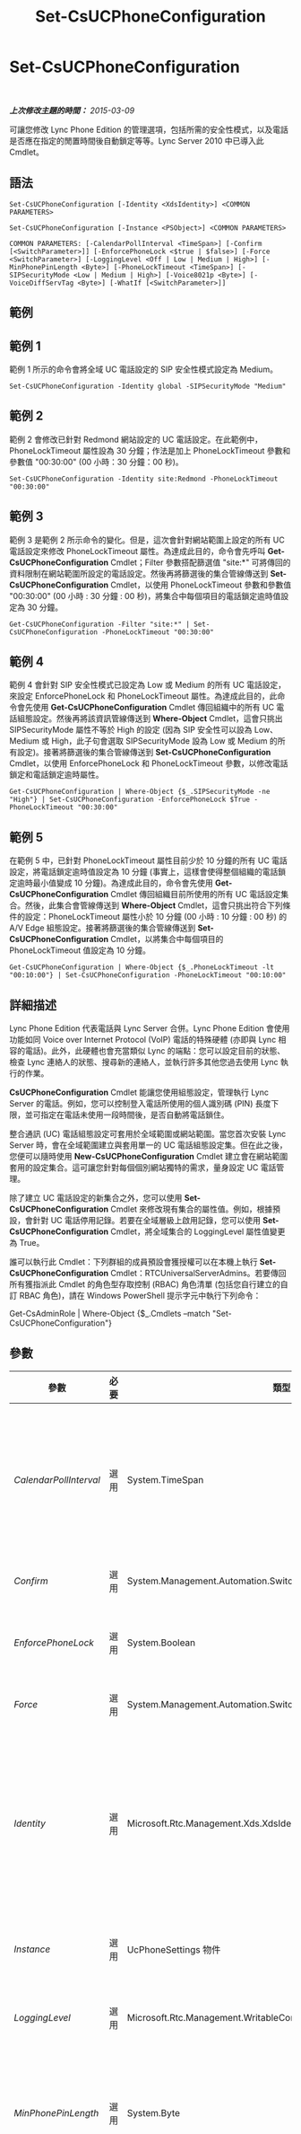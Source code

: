 ﻿---
title: Set-CsUCPhoneConfiguration
TOCTitle: Set-CsUCPhoneConfiguration
ms:assetid: f77456aa-992a-47d2-bdc7-5e3cbbfb6926
ms:mtpsurl: https://technet.microsoft.com/zh-tw/library/Gg413042(v=OCS.15)
ms:contentKeyID: 49292850
ms.date: 08/24/2015
mtps_version: v=OCS.15
ms.translationtype: HT
---

# Set-CsUCPhoneConfiguration

 

_**上次修改主題的時間：** 2015-03-09_

可讓您修改 Lync Phone Edition 的管理選項，包括所需的安全性模式，以及電話是否應在指定的閒置時間後自動鎖定等等。Lync Server 2010 中已導入此 Cmdlet。

## 語法

    Set-CsUCPhoneConfiguration [-Identity <XdsIdentity>] <COMMON PARAMETERS>

    Set-CsUCPhoneConfiguration [-Instance <PSObject>] <COMMON PARAMETERS>

    COMMON PARAMETERS: [-CalendarPollInterval <TimeSpan>] [-Confirm [<SwitchParameter>]] [-EnforcePhoneLock <$true | $false>] [-Force <SwitchParameter>] [-LoggingLevel <Off | Low | Medium | High>] [-MinPhonePinLength <Byte>] [-PhoneLockTimeout <TimeSpan>] [-SIPSecurityMode <Low | Medium | High>] [-Voice8021p <Byte>] [-VoiceDiffServTag <Byte>] [-WhatIf [<SwitchParameter>]]

## 範例

## 範例 1

範例 1 所示的命令會將全域 UC 電話設定的 SIP 安全性模式設定為 Medium。

    Set-CsUCPhoneConfiguration -Identity global -SIPSecurityMode "Medium"

## 範例 2

範例 2 會修改已針對 Redmond 網站設定的 UC 電話設定。在此範例中，PhoneLockTimeout 屬性設為 30 分鐘；作法是加上 PhoneLockTimeout 參數和參數值 "00:30:00" (00 小時：30 分鐘：00 秒)。

    Set-CsUCPhoneConfiguration -Identity site:Redmond -PhoneLockTimeout "00:30:00"

## 範例 3

範例 3 是範例 2 所示命令的變化。但是，這次會針對網站範圍上設定的所有 UC 電話設定來修改 PhoneLockTimeout 屬性。為達成此目的，命令會先呼叫 **Get-CsUCPhoneConfiguration** Cmdlet；Filter 參數搭配篩選值 "site:\*" 可將傳回的資料限制在網站範圍所設定的電話設定。然後再將篩選後的集合管線傳送到 **Set-CsUCPhoneConfiguration** Cmdlet，以使用 PhoneLockTimeout 參數和參數值 "00:30:00" (00 小時 : 30 分鐘 : 00 秒)，將集合中每個項目的電話鎖定逾時值設定為 30 分鐘。

    Get-CsUCPhoneConfiguration -Filter "site:*" | Set-CsUCPhoneConfiguration -PhoneLockTimeout "00:30:00"

## 範例 4

範例 4 會針對 SIP 安全性模式已設定為 Low 或 Medium 的所有 UC 電話設定，來設定 EnforcePhoneLock 和 PhoneLockTimeout 屬性。為達成此目的，此命令會先使用 **Get-CsUCPhoneConfiguration** Cmdlet 傳回組織中的所有 UC 電話組態設定。然後再將該資訊管線傳送到 **Where-Object** Cmdlet，這會只挑出 SIPSecurityMode 屬性不等於 High 的設定 (因為 SIP 安全性可以設為 Low、Medium 或 High，此子句會選取 SIPSecurityMode 設為 Low 或 Medium 的所有設定)。接著將篩選後的集合管線傳送到 **Set-CsUCPhoneConfiguration** Cmdlet，以使用 EnforcePhoneLock 和 PhoneLockTimeout 參數，以修改電話鎖定和電話鎖定逾時屬性。

    Get-CsUCPhoneConfiguration | Where-Object {$_.SIPSecurityMode -ne "High"} | Set-CsUCPhoneConfiguration -EnforcePhoneLock $True -PhoneLockTimeout "00:30:00"

## 範例 5

在範例 5 中，已針對 PhoneLockTimeout 屬性目前少於 10 分鐘的所有 UC 電話設定，將電話鎖定逾時值設定為 10 分鐘 (事實上，這樣會使得整個組織的電話鎖定逾時最小值變成 10 分鐘)。為達成此目的，命令會先使用 **Get-CsUCPhoneConfiguration** Cmdlet 傳回組織目前所使用的所有 UC 電話設定集合。然後，此集合會管線傳送到 **Where-Object** Cmdlet，這會只挑出符合下列條件的設定：PhoneLockTimeout 屬性小於 10 分鐘 (00 小時 : 10 分鐘 : 00 秒) 的 A/V Edge 組態設定。接著將篩選後的集合管線傳送到 **Set-CsUCPhoneConfiguration** Cmdlet，以將集合中每個項目的 PhoneLockTimeout 值設定為 10 分鐘。

    Get-CsUCPhoneConfiguration | Where-Object {$_.PhoneLockTimeout -lt "00:10:00"} | Set-CsUCPhoneConfiguration -PhoneLockTimeout "00:10:00"

## 詳細描述

Lync Phone Edition 代表電話與 Lync Server 合併。Lync Phone Edition 會使用功能如同 Voice over Internet Protocol (VoIP) 電話的特殊硬體 (亦即與 Lync 相容的電話)。此外，此硬體也會充當類似 Lync 的端點：您可以設定目前的狀態、檢查 Lync 連絡人的狀態、搜尋新的連絡人，並執行許多其他您過去使用 Lync 執行的作業。

**CsUCPhoneConfiguration** Cmdlet 能讓您使用組態設定，管理執行 Lync Server 的電話。例如，您可以控制登入電話所使用的個人識別碼 (PIN) 長度下限，並可指定在電話未使用一段時間後，是否自動將電話鎖住。

整合通訊 (UC) 電話組態設定可套用於全域範圍或網站範圍。當您首次安裝 Lync Server 時，會在全域範圍建立與套用單一的 UC 電話組態設定集。但在此之後，您便可以隨時使用 **New-CsUCPhoneConfiguration** Cmdlet 建立會在網站範圍套用的設定集合。這可讓您針對每個個別網站獨特的需求，量身設定 UC 電話管理。

除了建立 UC 電話設定的新集合之外，您可以使用 **Set-CsUCPhoneConfiguration** Cmdlet 來修改現有集合的屬性值。例如，根據預設，會針對 UC 電話停用記錄。若要在全域層級上啟用記錄，您可以使用 **Set-CsUCPhoneConfiguration** Cmdlet，將全域集合的 LoggingLevel 屬性值變更為 True。

誰可以執行此 Cmdlet：下列群組的成員預設會獲授權可以在本機上執行 **Set-CsUCPhoneConfiguration** Cmdlet：RTCUniversalServerAdmins。若要傳回所有獲指派此 Cmdlet 的角色型存取控制 (RBAC) 角色清單 (包括您自行建立的自訂 RBAC 角色)，請在 Windows PowerShell 提示字元中執行下列命令：

Get-CsAdminRole | Where-Object {$\_.Cmdlets –match "Set-CsUCPhoneConfiguration"}

## 參數


<table>
<colgroup>
<col style="width: 25%" />
<col style="width: 25%" />
<col style="width: 25%" />
<col style="width: 25%" />
</colgroup>
<thead>
<tr class="header">
<th>參數</th>
<th>必要</th>
<th>類型</th>
<th>說明</th>
</tr>
</thead>
<tbody>
<tr class="odd">
<td><p><em>CalendarPollInterval</em></p></td>
<td><p>選用</p></td>
<td><p>System.TimeSpan</p></td>
<td><p>指出 UC 裝置每隔多久會從您的 Outlook 行事曆擷取資訊。指定此值時必須使用 hours:minutes:seconds 格式；例如，若要將時間間隔設為 1 小時 (所允許的間隔上限)，請使用這個語法：-CalendarPollInterval &quot;01:00:00&quot;。預設值為 3 分鐘 (00:03:00)。</p></td>
</tr>
<tr class="even">
<td><p><em>Confirm</em></p></td>
<td><p>選用</p></td>
<td><p>System.Management.Automation.SwitchParameter</p></td>
<td><p>在執行命令前先提示確認。</p></td>
</tr>
<tr class="odd">
<td><p><em>EnforcePhoneLock</em></p></td>
<td><p>選用</p></td>
<td><p>System.Boolean</p></td>
<td><p>決定當經過 PhoneLockTimeout 指定的分鐘數後是否自動鎖住 UC 電話。預設值為 True。</p></td>
</tr>
<tr class="even">
<td><p><em>Force</em></p></td>
<td><p>選用</p></td>
<td><p>System.Management.Automation.SwitchParameter</p></td>
<td><p>隱藏執行命令時可能發生的非嚴重錯誤訊息。</p></td>
</tr>
<tr class="odd">
<td><p><em>Identity</em></p></td>
<td><p>選用</p></td>
<td><p>Microsoft.Rtc.Management.Xds.XdsIdentity</p></td>
<td><p>代表要指派給 UC 電話組態設定集合的唯一識別碼。若要參照全域設定，請使用下列語法：-Identity global。若要參考在網站範圍設定的集合，請使用下列語法：-Identity site:Redmond。請注意，指定 Identity 時不能使用萬用字元。</p>
<p>如果省略此參數，則 <strong>Set-CsUCPhoneConfiguration</strong> Cmdlet 將修改全域設定。</p></td>
</tr>
<tr class="even">
<td><p><em>Instance</em></p></td>
<td><p>選用</p></td>
<td><p>UcPhoneSettings 物件</p></td>
<td><p>允許您將物件參考傳遞給 Cmdlet，而非設定個別的參數值。</p></td>
</tr>
<tr class="odd">
<td><p><em>LoggingLevel</em></p></td>
<td><p>選用</p></td>
<td><p>Microsoft.Rtc.Management.WritableConfig.Policy.Voice.LoggingLevel</p></td>
<td><p>啟用 UC 裝置上的記錄功能。有效值為 Off、Low、Medium 與 High。預設值為 Off。</p></td>
</tr>
<tr class="even">
<td><p><em>MinPhonePinLength</em></p></td>
<td><p>選用</p></td>
<td><p>System.Byte</p></td>
<td><p>指定個人識別碼 (PIN) 所需的數字數目最小值。</p>
<p>最小值：4</p>
<p>最大值：15</p>
<p>預設值：6</p></td>
</tr>
<tr class="odd">
<td><p><em>PhoneLockTimeout</em></p></td>
<td><p>選用</p></td>
<td><p>System.TimeSpan</p></td>
<td><p>指定 UC 電話在閒置多久後 (單位為分鐘) 便會自動鎖住。</p>
<p>這個值必須小於 01:00:00 (1 小時)。預設值為 00:10:00 (10 分鐘)。</p></td>
</tr>
<tr class="even">
<td><p><em>SIPSecurityMode</em></p></td>
<td><p>選用</p></td>
<td><p>Microsoft.Rtc.Management.WritableConfig.Policy.Voice.SIPSecurityMode</p></td>
<td><p>指定伺服器套用到由 UC 電話所啟動之 SIP 工作階段的安全層級。</p>
<p>有效值為：</p>
<p>Low (允許任何類型的授權或傳輸)。</p>
<p>Medium (需使用 NTLM 或 Kerberos 進行使用者驗證)。</p>
<p>High (需使用 NTLM 或 Kerberos 進行使用者驗證，並必須使用 TLS 進行 SIP 連線)。</p>
<p>預設值為 High。</p></td>
</tr>
<tr class="odd">
<td><p><em>Voice8021p</em></p></td>
<td><p>選用</p></td>
<td><p>System.Byte</p></td>
<td><p>為 Lync Server 部署內的語音流量指定使用者優先順序值 (802.1p 值)。</p>
<p>只有在使用 802.1p 支援之交換器與橋接器的網路內，此設定才會生效。這個屬性的最小值是 0，最大值是 7，預設值是 0。</p></td>
</tr>
<tr class="even">
<td><p><em>VoiceDiffServTag</em></p></td>
<td><p>選用</p></td>
<td><p>System.Byte</p></td>
<td><p>指定 6 位元差異服務代碼點 (DSCP) 優先順序標記的十進位表示式。此表示式可為由此伺服器管理的 UC 電話所傳遞的 IP 封包定義個別躍點行為 (PHB)。</p>
<p>此值必須介於 0 到 63 (含) 之間。預設值為 40。</p></td>
</tr>
<tr class="odd">
<td><p><em>WhatIf</em></p></td>
<td><p>選用</p></td>
<td><p>System.Management.Automation.SwitchParameter</p></td>
<td><p>說明執行命令時若不實際執行命令的後果。</p></td>
</tr>
</tbody>
</table>


## 輸入類型

Microsoft.Rtc.Management.WritableConfig.Policy.Voice.UcPhoneSettings 物件。**Set-CsUCPhoneConfiguration** Cmdlet 會接受 UC 電話設定物件的管線執行個體。

## 傳回類型

**Set-CsUCPhoneConfiguration** Cmdlet 不會傳回值或物件，而是會設定 Microsoft.Rtc.Management.WritableConfig.Policy.Voice.UcPhoneSettings 物件的執行個體。

## 請參閱

#### 其他資源

[Get-CsUCPhoneConfiguration](get-csucphoneconfiguration.md)  
[New-CsUCPhoneConfiguration](new-csucphoneconfiguration.md)  
[Remove-CsUCPhoneConfiguration](remove-csucphoneconfiguration.md)

